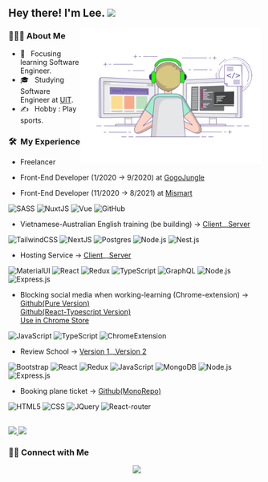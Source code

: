<h2> Hey there! I'm Lee. <img src="https://github.com/souvikguria98/souvikguria98/blob/master/Hi.gif" width="25"></h2>
<img align="right" alt="GIF" src="https://raw.githubusercontent.com/devSouvik/devSouvik/master/gif3.gif" width="360"/>

<h3> 👨🏻‍💻 About Me </h3>

- 🔭 &nbsp; Focusing learning Software Engineer.
- 🎓 &nbsp; Studying Software Engineer at <a href="https://www.uit.edu.vn/">UIT</a>.
- ✍️ &nbsp; Hobby : Play sports.

<h3> 🛠 &nbsp;My Experience</h3>

- Freelancer<br>

- Front-End Developer (1/2020 -> 9/2020) at <a href="https://www.gogojungle.co.jp/">GogoJungle</a>

- Front-End Developer (11/2020 -> 8/2021) at <a href="https://dronehub.mismart.ai/">Mismart</a>

![SASS](https://img.shields.io/badge/-SASS-e535ab?style=flat&logo=sass&logoColor=white)
![NuxtJS](https://img.shields.io/badge/-NuxtJS-F1502F?style=flat&logo=nuxt.js&logoColor=white)
![Vue](https://img.shields.io/badge/-Vue-333333?style=flat&logo=vue.js)
![GitHub](https://img.shields.io/badge/-GitHub-333333?style=flat&logo=github)

- Vietnamese-Australian English training (be building) -> <a href="https://github.com/MinhNguyenLe/TrungTamTiengAnh-NextJS">Client</a>\_\_<a href="https://github.com/MinhNguyenLe/MariaDB_TrungTamTiengAnh">Server</a>

![TailwindCSS](https://img.shields.io/badge/-TailwindCSS-e535ab?style=flat&logo=tailwindcss&logoColor=white)
![NextJS](https://img.shields.io/badge/-NextJS-F1502F?style=flat&logo=next.js)
![Postgres](https://img.shields.io/badge/-Postgres-4DB33D?style=flat&logo=postgresql)
![Node.js](https://img.shields.io/badge/-Node.js-333333?style=flat&logo=node.js)
![Nest.js](https://img.shields.io/badge/-Nest.js-333333?style=flat&logo=nestjs)

- Hosting Service -> <a href="https://github.com/MinhNguyenLe/Web-HostingService-TypeScript">Client</a>\_\_<a href="https://github.com/MinhNguyenLe/Web-HostingService-GraphQL">Server</a>

![MaterialUI](https://img.shields.io/badge/-Material%20UI-e535ab?style=flat&logo=material-ui)
![React](https://img.shields.io/badge/-React-333333?style=flat&logo=react)
![Redux](https://img.shields.io/badge/-Redux-333333?style=flat&logo=redux)
![TypeScript](https://img.shields.io/badge/-TypeScript-333333?style=flat&logo=typescript)
![GraphQL](https://img.shields.io/badge/-GraphQL-4DB33D?style=flat&logo=graphql)
![Node.js](https://img.shields.io/badge/-Node.js-333333?style=flat&logo=node.js)
![Express.js](https://img.shields.io/badge/-Express.js-333333?style=flat&logo=Express)

- Blocking social media when working-learning (Chrome-extension) -> <a href="https://github.com/MinhNguyenLe/lasDog-Pure-version">Github(Pure Version)</a><br><a href="https://github.com/MinhNguyenLe/lasDog-React-Typescript-version">Github(React-Typescript Version)</a><br><a href="https://chrome.google.com/webstore/detail/lasdog/hinbclillmmbhhbjckojodnhgffmmcii?utm_source=www.extension.today">Use in Chrome Store</a>

![JavaScript](https://img.shields.io/badge/-JavaScript-333333?style=flat&logo=javascript)
![TypeScript](https://img.shields.io/badge/-TypeScript-333333?style=flat&logo=typescript)
![ChromeExtension](https://img.shields.io/badge/-Chrome%20Extension-F1502F?style=flat&logo=chrome)

- Review School -> <a href="https://github.com/MinhNguyenLe/app-review-reactjs">Version 1</a>\_\_<a href="https://github.com/MinhNguyenLe/AppReviewSchool_useMERN">Version 2</a>

![Bootstrap](https://img.shields.io/badge/-Bootstrap-e535ab?style=flat&logo=bootstrap&logoColor=ffffff)
![React](https://img.shields.io/badge/-React-333333?style=flat&logo=react)
![Redux](https://img.shields.io/badge/-Redux-333333?style=flat&logo=redux)
![JavaScript](https://img.shields.io/badge/-JavaScript-333333?style=flat&logo=javascript)
![MongoDB](https://img.shields.io/badge/-MongoDB-4DB33D?style=flat&logo=mongodb&logoColor=FFFFFF)
![Node.js](https://img.shields.io/badge/-Node.js-333333?style=flat&logo=node.js)
![Express.js](https://img.shields.io/badge/-Express.js-333333?style=flat&logo=Express)

- Booking plane ticket -> <a href="https://github.com/MinhNguyenLe/app-review-reactjs">Github(MonoRepo)</a>

![HTML5](https://img.shields.io/badge/-HTML5-333333?style=flat&logo=HTML5)
![CSS](https://img.shields.io/badge/-CSS-333333?style=flat&logo=CSS3&logoColor=1572B6)
![JQuery](https://img.shields.io/badge/-JQuery-333333?style=flat&logo=jquery)
![React-router](https://img.shields.io/badge/-React%20Router-333333?style=flat&logo=react)

  <!-- ![Python](https://img.shields.io/badge/-Python-333333?style=flat&logo=python)
  ![Java](https://img.shields.io/badge/-Java-333333?style=flat&logo=Java&logoColor=007396)
  ![C++](https://img.shields.io/badge/-C++-333333?style=flat&logo=C%2B%2B&logoColor=00599C)
  ![R (Statistics)](https://img.shields.io/badge/-R-333333?style=flat&logo=R&logoColor=276DC3) 
![MySQL](https://img.shields.io/badge/-MySQL-333333?style=flat&logo=mysql) 
  ![Git](https://img.shields.io/badge/-Git-333333?style=flat&logo=git)
  ![GitHub](https://img.shields.io/badge/-GitHub-333333?style=flat&logo=github)
  ![Markdown](https://img.shields.io/badge/-Markdown-333333?style=flat&logo=markdown)
  ![Visual Studio Code](https://img.shields.io/badge/-Visual%20Studio%20Code-333333?style=flat&logo=visual-studio-code&logoColor=007ACC)
  ![RStudio](https://img.shields.io/badge/-RStudio-333333?style=flat&logo=rstudio)
  ![Eclipse](https://img.shields.io/badge/-Eclipse-333333?style=flat&logo=eclipse-ide&logoColor=2C2255)
  ![Illustrator](https://img.shields.io/badge/-Illustrator-333333?style=flat&logo=adobe-illustrator)
  ![Photoshop](https://img.shields.io/badge/-Photoshop-333333?style=flat&logo=adobe-photoshop)
  ![InDesign](https://img.shields.io/badge/-InDesign-333333?style=flat&logo=adobe-indesign) -->

<br/>

<a href="https://github.com/MinhNguyenLe">
  <img height="180em" src="https://github-readme-stats.vercel.app/api?username=MinhNguyenLe&theme=buefy&show_icons=true" />
  <img height="180em" src="https://github-readme-stats.vercel.app/api/top-langs/?username=MinhNguyenLe&theme=buefy&layout=compact" />
</a>

<br/>

<h3> 🤝🏻 Connect with Me </h3>

<p align="center">
<!-- &nbsp; <a href="https://twitter.com/_souvik_guria" target="_blank" rel="noopener noreferrer"><img src="https://img.icons8.com/plasticine/100/000000/twitter.png" width="50" /></a>  
&nbsp; <a href="https://www.instagram.com/the_caffeine__addict/" target="_blank" rel="noopener noreferrer"><img src="https://img.icons8.com/plasticine/100/000000/instagram-new.png" width="50" /></a>   -->
&nbsp; <a href="https://www.linkedin.com/in/minhlee2k/" target="_blank" rel="noopener noreferrer"><img src="https://img.icons8.com/plasticine/100/000000/linkedin.png" width="50" /></a>
<!-- &nbsp; <a href="mailto:souvikguria98@gmail.com" target="_blank" rel="noopener noreferrer"><img src="https://img.icons8.com/plasticine/100/000000/gmail.png"  width="50" /></a>
</p> -->
